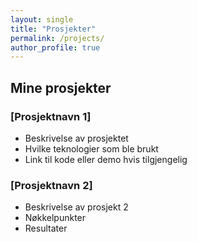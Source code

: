 ```yaml
---
layout: single
title: "Prosjekter"
permalink: /projects/
author_profile: true
---
```


## Mine prosjekter

### [Prosjektnavn 1]
* Beskrivelse av prosjektet
* Hvilke teknologier som ble brukt
* Link til kode eller demo hvis tilgjengelig

### [Prosjektnavn 2]
* Beskrivelse av prosjekt 2
* Nøkkelpunkter
* Resultater
